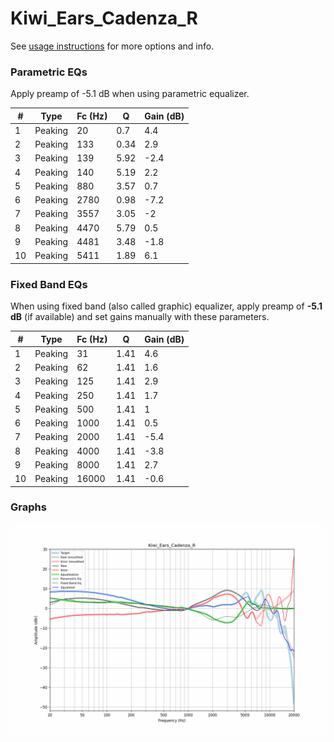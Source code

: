 # Kiwi_Ears_Cadenza_R
See [usage instructions](https://github.com/jaakkopasanen/AutoEq#usage) for more options and info.

### Parametric EQs
Apply preamp of -5.1 dB when using parametric equalizer.

|   # | Type    |   Fc (Hz) |    Q |   Gain (dB) |
|-----|---------|-----------|------|-------------|
|   1 | Peaking |        20 | 0.7  |         4.4 |
|   2 | Peaking |       133 | 0.34 |         2.9 |
|   3 | Peaking |       139 | 5.92 |        -2.4 |
|   4 | Peaking |       140 | 5.19 |         2.2 |
|   5 | Peaking |       880 | 3.57 |         0.7 |
|   6 | Peaking |      2780 | 0.98 |        -7.2 |
|   7 | Peaking |      3557 | 3.05 |        -2   |
|   8 | Peaking |      4470 | 5.79 |         0.5 |
|   9 | Peaking |      4481 | 3.48 |        -1.8 |
|  10 | Peaking |      5411 | 1.89 |         6.1 |

### Fixed Band EQs
When using fixed band (also called graphic) equalizer, apply preamp of **-5.1 dB** (if available) and set gains manually with these parameters.

|   # | Type    |   Fc (Hz) |    Q |   Gain (dB) |
|-----|---------|-----------|------|-------------|
|   1 | Peaking |        31 | 1.41 |         4.6 |
|   2 | Peaking |        62 | 1.41 |         1.6 |
|   3 | Peaking |       125 | 1.41 |         2.9 |
|   4 | Peaking |       250 | 1.41 |         1.7 |
|   5 | Peaking |       500 | 1.41 |         1   |
|   6 | Peaking |      1000 | 1.41 |         0.5 |
|   7 | Peaking |      2000 | 1.41 |        -5.4 |
|   8 | Peaking |      4000 | 1.41 |        -3.8 |
|   9 | Peaking |      8000 | 1.41 |         2.7 |
|  10 | Peaking |     16000 | 1.41 |        -0.6 |

### Graphs
![](./Kiwi_Ears_Cadenza_R.png)
